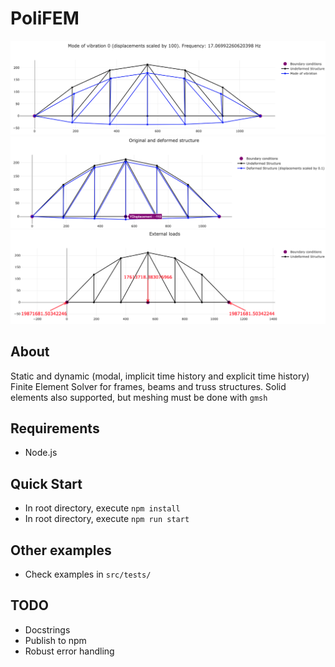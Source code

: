 # PoliFEM
<img src="modal.png" width="800">
<img src="static.png" width="800">
<img src="loads.png" width="800">

## About
Static and dynamic (modal, implicit time history and explicit time history) Finite Element Solver for frames, beams and truss structures. Solid elements also supported, but meshing must be done with `gmsh`

## Requirements
- Node.js

## Quick Start
- In root directory, execute `npm install`
- In root directory, execute `npm run start`

## Other examples
- Check examples in `src/tests/`

## TODO
- Docstrings
- Publish to npm
- Robust error handling